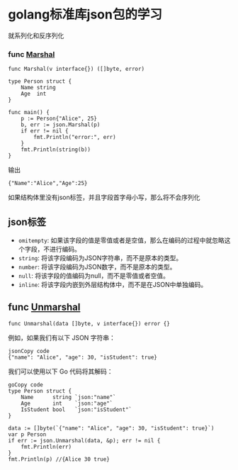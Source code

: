 # golang标准库json包的学习

就系列化和反序列化

### func [Marshal](https://github.com/golang/go/blob/master/src/encoding/json/encode.go?name=release#131)

```
func Marshal(v interface{}) ([]byte, error)
```

```
type Person struct {
	Name string
	Age  int
}

func main() {
	p := Person{"Alice", 25}
	b, err := json.Marshal(p)
	if err != nil {
		fmt.Println("error:", err)
	}
	fmt.Println(string(b))
}
```

输出

```
{"Name":"Alice","Age":25}
```

如果结构体里没有json标签，并且字段首字母小写，那么将不会序列化

## json标签

- `omitempty`: 如果该字段的值是零值或者是空值，那么在编码的过程中就忽略这个字段，不进行编码。
- `string`: 将该字段编码为JSON字符串，而不是原本的类型。
- `number`: 将该字段编码为JSON数字，而不是原本的类型。
- `null`: 将该字段的值编码为null，而不是零值或者空值。
- `inline`: 将该字段内嵌到外层结构体中，而不是在JSON中单独编码。

## func [Unmarshal](https://github.com/golang/go/blob/master/src/encoding/json/decode.go?name=release#67)

```
func Unmarshal(data []byte, v interface{}) error {}
```

例如，如果我们有以下 JSON 字符串：

```
jsonCopy code
{"name": "Alice", "age": 30, "isStudent": true}
```

我们可以使用以下 Go 代码将其解码：

```
goCopy code
type Person struct {
    Name      string `json:"name"`
    Age       int    `json:"age"`
    IsStudent bool   `json:"isStudent"`
}

data := []byte(`{"name": "Alice", "age": 30, "isStudent": true}`)
var p Person
if err := json.Unmarshal(data, &p); err != nil {
    fmt.Println(err)
}
fmt.Println(p) //{Alice 30 true}

```